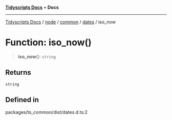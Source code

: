 [**Tidyscripts Docs**](../../../../../../../README.md) • **Docs**

***

[Tidyscripts Docs](../../../../../../../globals.md) / [node](../../../../../README.md) / [common](../../../README.md) / [dates](../README.md) / iso\_now

# Function: iso\_now()

> **iso\_now**(): `string`

## Returns

`string`

## Defined in

packages/ts\_common/dist/dates.d.ts:2
